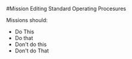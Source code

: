 #Mission Editing Standard Operating Procesures

Missions should:
- Do This
- Do that
- Don't do this
- Don't do That